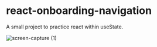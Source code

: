 # react-onboarding-navigation
A small project to practice react within useState.

![screen-capture (1)](https://user-images.githubusercontent.com/71520936/211175591-c3f8b95a-9937-484d-a9fd-7e037802492b.gif)
